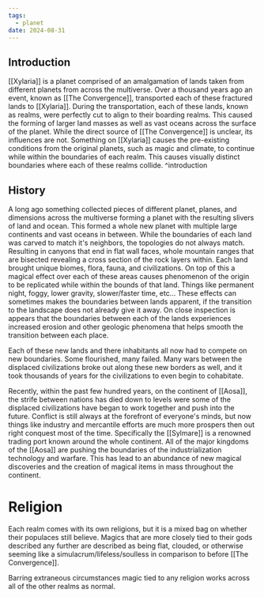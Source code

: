 ```yaml
---
tags:
  - planet
date: 2024-08-31
---
```



## Introduction

[[Xylaria]] is a planet comprised of an amalgamation of lands taken from different planets from across the multiverse. Over a thousand years ago an event, known as [[The Convergence]], transported each of these fractured lands to [[Xylaria]]. During the transportation, each of these lands, known as realms, were perfectly cut to align to their boarding realms. This caused the forming of larger land masses as well as vast oceans across the surface of the planet. While the direct source of [[The Convergence]] is unclear, its influences are not. Something on [[Xylaria]] causes the pre-existing conditions from the original planets, such as magic and climate, to continue while within the boundaries of each realm. This causes visually distinct boundaries where each of these realms collide. ^introduction
## History
A long ago something collected pieces of different planet, planes, and dimensions across the multiverse forming a planet with the resulting slivers of land and ocean. This formed a whole new planet with multiple large continents and vast oceans in between. While the boundaries of each land was carved to match it's neighbors, the topologies do not always match. Resulting in canyons that end in flat wall faces, whole mountain ranges that are bisected revealing a cross section of the rock layers within. Each land brought unique biomes, flora, fauna, and civilizations. On top of this a magical effect over each of these areas causes phenomenon of the origin to be replicated while within the bounds of that land. Things like permanent night, foggy, lower gravity, slower/faster time, etc... These effects can sometimes makes the boundaries between lands apparent, if the transition to the landscape does not already give it away. On close inspection is appears that the boundaries between each of the lands experiences increased erosion and other geologic phenomena that helps smooth the transition between each place.
 
Each of these new lands and there inhabitants all now had to compete on new boundaries. Some flourished, many failed. Many wars between the displaced civilizations broke out along these new borders as well, and it took thousands of years for the civilizations to even begin to cohabitate. 

Recently, within the past few hundred years, on the continent of [[Aosa]], the strife between nations has died down to levels were some of the displaced civilizations have began to work together and push into the future. Conflict is still always at the forefront of everyone's minds, but now things like industry and mercantile efforts are much more prospers then out right conquest most of the time. Specifically the [[Sylmare]] is a renowned trading port known around the whole continent. All of the major kingdoms of the [[Aosa]] are pushing the boundaries of the industrialization technology and warfare. This has lead to an abundance of new magical discoveries and the creation of magical items in mass throughout the continent.

# Religion

Each realm comes with its own religions, but it is a mixed bag on whether their populaces still believe. Magics that are more closely tied to their gods described any further are described as being flat, clouded, or otherwise seeming like a simulacrum/lifeless/soulless in comparison to before [[The Convergence]].

Barring extraneous circumstances magic tied to any religion works across all of the other realms as normal.